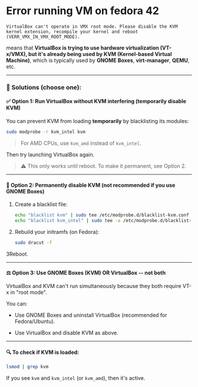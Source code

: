 # Error running VM on fedora 42

```console
VirtualBox can't operate in VMX root mode. Please disable the KVM kernel extension, recompile your kernel and reboot (VERR_VMX_IN_VMX_ROOT_MODE).
```
means that **VirtualBox is trying to use hardware virtualization (VT-x/VMX), but it's already being used by KVM (Kernel-based Virtual Machine)**, which is typically used by **GNOME Boxes**, **virt-manager**, **QEMU**, etc.

* * * * *

### 🔧 Solutions (choose one):

#### ✅ **Option 1: Run VirtualBox without KVM interfering (temporarily disable KVM)**

You can prevent KVM from loading **temporarily** by blacklisting its modules:

```bash
sudo modprobe -r kvm_intel kvm
```
> For AMD CPUs, use `kvm_amd` instead of `kvm_intel`.

Then try launching VirtualBox again.

> ⚠️ This only works until reboot. To make it permanent, see Option 2.

* * * * *

#### 🛑 **Option 2: Permanently disable KVM (not recommended if you use GNOME Boxes)**

1.  Create a blacklist file:

    ```bash
    echo "blacklist kvm" | sudo tee /etc/modprobe.d/blacklist-kvm.conf
    echo "blacklist kvm_intel" | sudo tee -a /etc/modprobe.d/blacklist-kvm.conf
    ```

2.  Rebuild your initramfs (on Fedora):

    ```bash
    sudo dracut -f
    ```

3Reboot.

* * * * *

#### ⚖️ **Option 3: Use GNOME Boxes (KVM) OR VirtualBox -- not both**

VirtualBox and KVM can't run simultaneously because they both require VT-x in "root mode".

You can:

-   Use GNOME Boxes and uninstall VirtualBox (recommended for Fedora/Ubuntu).

-   Use VirtualBox and disable KVM as above.

* * * * *

#### 🔍 To check if KVM is loaded:

```bash
lsmod | grep kvm
```

If you see `kvm` and `kvm_intel` (or `kvm_amd`), then it's active.